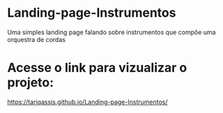 # Landing-page-Instrumentos
 Uma simples landing page falando sobre instrumentos que compõe uma orquestra de cordas
 
 
 # Acesse o link para vizualizar o projeto:
 
 https://tariqassis.github.io/Landing-page-Instrumentos/
